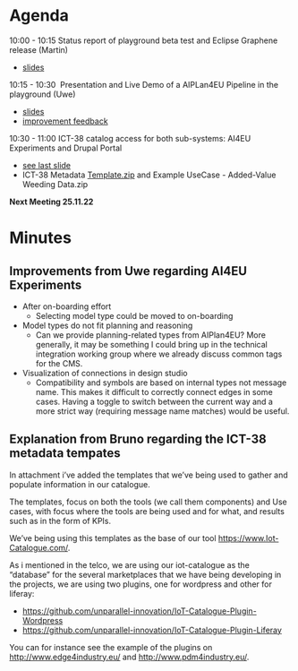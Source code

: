 # Agenda

10:00 - 10:15 Status report of playground beta test and Eclipse Graphene release (Martin)
- [slides](ai4eu-tgb-23-09-22.pdf)

10:15 - 10:30  Presentation and Live Demo of a AIPLan4EU Pipeline in the playground (Uwe)
- [slides](AIPlan4EU-TGB-Playground-Demo.pdf)
- [improvement feedback](improvements-experiments-from-aiplan4eu.md)

10:30 - 11:00 ICT-38 catalog access for both sub-systems: AI4EU Experiments and Drupal Portal
- [see last slide](ai4eu-tgb-23-09-22.pdf)
- ICT-38 Metadata [Template.zip](Template.zip) and Example UseCase - Added-Value Weeding Data.zip

**Next Meeting 25.11.22**

# Minutes

## Improvements from Uwe regarding AI4EU Experiments

- After on-boarding effort
  - Selecting model type could be moved to on-boarding
- Model types do not fit planning and reasoning
  - Can we provide planning-related types from AIPlan4EU? More generally, it may be something I could bring up in the technical integration working group where we already discuss common tags for the CMS.
- Visualization of connections in design studio
  - Compatibility and symbols are based on internal types not message
    name. This makes it difficult to correctly connect edges in some
    cases. Having a toggle to switch between the current way and a more
    strict way (requiring message name matches) would be useful.

## Explanation from Bruno regarding the ICT-38 metadata tempates

In attachment i’ve added the templates that we’ve being used to gather and populate information in our catalogue.

The templates, focus on both the tools (we call them components) and Use cases, with focus where the tools are being used and for what, and results such as in the form of KPIs.

We’ve being using this templates as the base of our tool https://www.Iot-Catalogue.com/.

As i mentioned in the telco, we are using our iot-catalogue as the “database” for the several marketplaces that we have being developing in the projects, we are using two plugins, one for wordpress and other for liferay:
- https://github.com/unparallel-innovation/IoT-Catalogue-Plugin-Wordpress
- https://github.com/unparallel-innovation/IoT-Catalogue-Plugin-Liferay

You can for instance see the example of the plugins on http://www.edge4industry.eu/ and http://www.pdm4industry.eu/.



